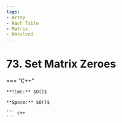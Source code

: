 ```yaml
---
tags:
- Array
- Hash Table
- Matrix
- Unsolved
---
```



# 73. Set Matrix Zeroes

=== "C++"

    **Time:** $O()$

    **Space:** $O()$

    ``` c++
    ```